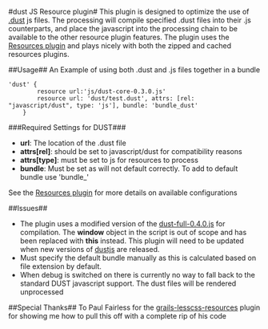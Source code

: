 #dust JS Resource plugin#
This plugin is designed to optimize the use of <a href="https://github.com/linkedin/dustjs">.dust</a> js files. The processing will compile specified .dust files into their .js counterparts, and place the javascript into the processing chain to be available to the other resource plugin features. The plugin uses the <a href="http://www.grails.org/plugin/resources">Resources plugin</a> and plays nicely with both the zipped and cached resources plugins.

##Usage##
An Example of using both .dust and .js files together in a bundle
<pre><code>'dust' {
        resource url:'js/dust-core-0.3.0.js'
        resource url: 'dust/test.dust', attrs: [rel: "javascript/dust", type: 'js'], bundle: 'bundle_dust'        
    }
</code></pre>



###Required Settings for DUST###
<ul>
<li><b>url</b>: The location of the .dust file</li>
<li><b>attrs[rel]</b>: should be set to javascript/dust for compatibility reasons</li>
<li><b>attrs[type]</b>: must be set to js for resources to process</li>
<li><b>bundle</b>: Must be set as will not default correctly. To add to default bundle use 'bundle_<module name>'</li>
</ul>

See the <a href="http://www.grails.org/plugin/resources">Resources plugin</a> for more details on available configurations

##Issues##
<ul>
    <li>The plugin uses a modified version of the <a href="https://github.com/linkedin/dustjs/blob/master/dist/dust-full-0.4.0.js">dust-full-0.4.0.js</a> for compilation. The <b>window</b> object in the script is out of scope and has been replaced with <b>this</b> instead. This plugin will need to be updated when new versions of <a href="https://github.com/linkedin/dustjs">dustjs</a> are released.</li>
    <li>Must specify the default bundle manually as this is calculated based on file extension by default.</li>
    <li>When debug is switched on there is currently no way to fall back to the standard DUST javascript support. The dust files will be rendered unprocessed</li>
</ul>

##Special Thanks##
To Paul Fairless for the <a href="https://github.com/paulfairless/grails-lesscss-resources">grails-lesscss-resources</a> plugin for showing me how to pull this off with a complete rip of his code
